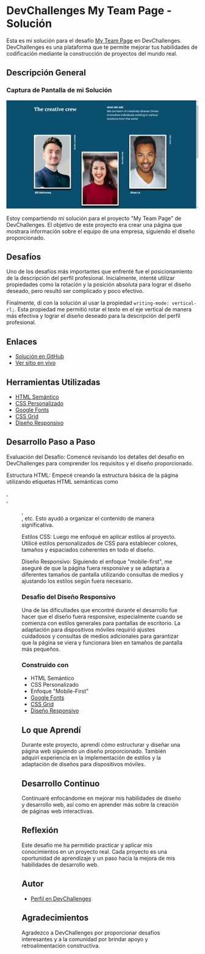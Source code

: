 # DevChallenges My Team Page - Solución

Esta es mi solución para el desafío [My Team Page](https://devchallenges.io/challenges/hhmesazsqgKXrTkYkt0U) en DevChallenges. DevChallenges es una plataforma que te permite mejorar tus habilidades de codificación mediante la construcción de proyectos del mundo real.

## Descripción General
### Captura de Pantalla de mi Solución

![Captura de Pantalla](./captura-teamPage.png)

Estoy compartiendo mi solución para el proyecto "My Team Page" de DevChallenges. El objetivo de este proyecto era crear una página que mostrara información sobre el equipo de una empresa, siguiendo el diseño proporcionado.

## Desafíos

Uno de los desafíos más importantes que enfrenté fue el posicionamiento de la descripción del perfil profesional. Inicialmente, intenté utilizar propiedades como la rotación y la posición absoluta para lograr el diseño deseado, pero resultó ser complicado y poco efectivo.

Finalmente, di con la solución al usar la propiedad `writing-mode: vertical-rl;`. Esta propiedad me permitió rotar el texto en el eje vertical de manera más efectiva y lograr el diseño deseado para la descripción del perfil profesional.

## Enlaces

- [Solución en GitHub](https://github.com/CristianAguilar-dev/My-team-pageDevChallenges)
- [Ver sitio en vivo]()

## Herramientas Utilizadas

- [HTML Semántico](https://developer.mozilla.org/es/docs/Learn/HTML/Introduction_to_HTML/Document_and_website_structure)
- [CSS Personalizado](https://developer.mozilla.org/es/docs/Web/CSS)
- [Google Fonts](https://fonts.google.com/)
- [CSS Grid](https://developer.mozilla.org/en-US/docs/Web/CSS/CSS_Grid_Layout)
- [Diseño Responsivo](https://www.w3schools.com/html/html_responsive.asp)

## Desarrollo Paso a Paso

Evaluación del Desafío: Comencé revisando los detalles del desafío en DevChallenges para comprender los requisitos y el diseño proporcionado.

Estructura HTML: Empecé creando la estructura básica de la página utilizando etiquetas HTML semánticas como <main>, <section>, <figure>, <article>, etc. Esto ayudó a organizar el contenido de manera significativa.

Estilos CSS: Luego me enfoqué en aplicar estilos al proyecto. Utilicé estilos personalizados de CSS para establecer colores, tamaños y espaciados coherentes en todo el diseño.

Diseño Responsivo: Siguiendo el enfoque "mobile-first", me aseguré de que la página fuera responsive y se adaptara a diferentes tamaños de pantalla utilizando consultas de medios y ajustando los estilos según fuera necesario.

### Desafío del Diseño Responsivo

Una de las dificultades que encontré durante el desarrollo fue hacer que el diseño fuera responsive, especialmente cuando se comienza con estilos generales para pantallas de escritorio. La adaptación para dispositivos móviles requirió ajustes cuidadosos y consultas de medios adicionales para garantizar que la página se viera y funcionara bien en tamaños de pantalla más pequeños.

### Construido con

- HTML Semántico
- CSS Personalizado
- Enfoque "Mobile-First"
- [Google Fonts](https://fonts.google.com/)
- [CSS Grid](https://developer.mozilla.org/en-US/docs/Web/CSS/CSS_Grid_Layout)
- [Diseño Responsivo](https://www.w3schools.com/html/html_responsive.asp)

## Lo que Aprendí

Durante este proyecto, aprendí cómo estructurar y diseñar una página web siguiendo un diseño proporcionado. También adquirí experiencia en la implementación de estilos y la adaptación de diseños para dispositivos móviles.

## Desarrollo Continuo

Continuaré enfocándome en mejorar mis habilidades de diseño y desarrollo web, así como en aprender más sobre la creación de páginas web interactivas.

## Reflexión

Este desafío me ha permitido practicar y aplicar mis conocimientos en un proyecto real. Cada proyecto es una oportunidad de aprendizaje y un paso hacia la mejora de mis habilidades de desarrollo web.

## Autor

- [Perfil en DevChallenges]()

## Agradecimientos

Agradezco a DevChallenges por proporcionar desafíos interesantes y a la comunidad por brindar apoyo y retroalimentación constructiva.
